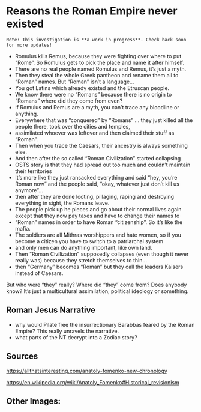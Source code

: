 # Reasons the Roman Empire never existed

```
Note: This investigation is **a work in progress**. Check back soon for more updates!
```

* Romulus kills Remus, because they were fighting over where to put “Rome”. So Romulus gets to pick the place and name
  it after himself.
* There are no real people named Romulus and Remus, it’s just a myth.
* Then they steal the whole Greek pantheon and rename them all to “Roman” names. But “Roman” isn’t a language...
* You got Latins which already existed and the Etruscan people.
* We know there were no “Romans” because there is no origin to “Romans” where did they come from even?
* If Romulus and Remus are a myth, you can’t trace any bloodline or anything.
* Everywhere that was “conquered” by “Romans” ... they just killed all the people there, took over the cities and
  temples,
* assimilated whoever was leftover and then claimed their stuff as “Roman”.
* Then when you trace the Caesars, their ancestry is always something else.
* And then after the so called “Roman Civilization” started collapsing
* OSTS story is that they had spread out too much and couldn’t maintain their territories
* It’s more like they just ransacked everything and said “hey, you’re Roman now” and the people said, “okay, whatever
  just don’t kill us anymore”...
* then after they are done looting, pillaging, raping and destroying everything in sight, the Romans leave.
* The people pick up he pieces and go about their normal lives again except that they now pay taxes and have to change
  their names to
* “Roman” names in order to have Roman “citizenship”. So it’s like the mafia.
* The soldiers are all Mithras worshippers and hate women, so if you become a citizen you have to switch to a
  patriarchal system
* and only men can do anything important, like own land.
* Then “Roman Civilization” supposedly collapses (even though it never really was) because they stretch themselves to
  thin...
* then “Germany” becomes “Roman” but they call the leaders Kaisers instead of Caesars.

But who were “they” really? Where did “they” come from? Does anybody know? It’s just a multicultural assimilation,
political ideology or something.

## Roman Jesus Narrative

* why would Pilate free the insurrectionary Barabbas feared by the Roman Empire? This really unravels the
  narrative.
* what parts of the NT decrypt into a Zodiac story?

## Sources

https://allthatsinteresting.com/anatoly-fomenko-new-chronology

https://en.wikipedia.org/wiki/Anatoly_Fomenko#Historical_revisionism

## Other Images:

<assetRenderer source="unused"></assetRenderer>